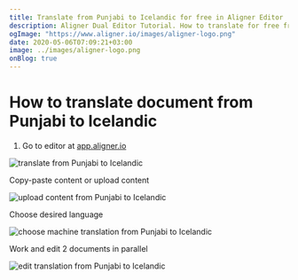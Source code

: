 ```yaml
---
title: Translate from Punjabi to Icelandic for free in Aligner Editor
description: Aligner Dual Editor Tutorial. How to translate for free from Punjabi to Icelandic. Aligner is multilingual document management platform. 
ogImage: "https://www.aligner.io/images/aligner-logo.png"
date: 2020-05-06T07:09:21+03:00
image: ../images/aligner-logo.png
onBlog: true
---
```


# How to translate document from Punjabi to Icelandic

1. Go to editor at [app.aligner.io](https://app.aligner.io "Aligner App web page")

![translate from Punjabi to Icelandic](../aligner-blank-editor.png "translate from Punjabi to Icelandic")

Copy-paste content or upload content

![upload content from Punjabi to Icelandic](../aligner-uploaded-document.png "upload content from Punjabi to Icelandic")

Choose desired language

![choose machine translation from Punjabi to Icelandic](../aligner-language-dropdown.png "choose machine translation from Punjabi to Icelandic")

Work and edit 2 documents in parallel

![edit translation from Punjabi to Icelandic](../aligner-double-sitded-editor.png "edit translation from Punjabi to Icelandic")

